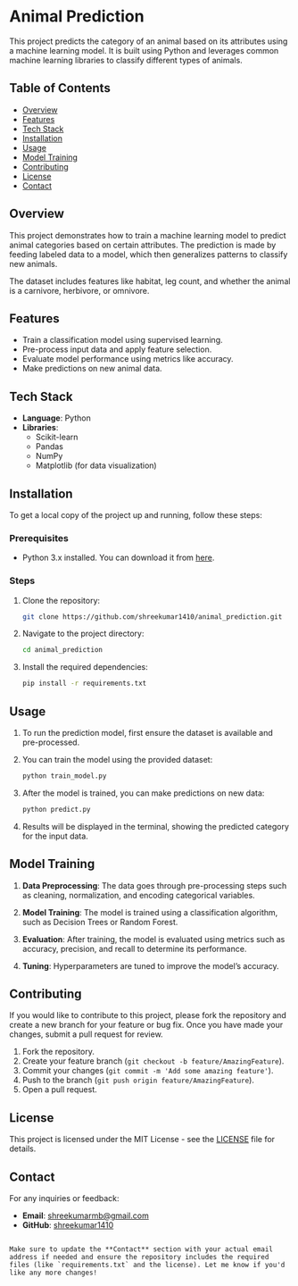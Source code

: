 
# Animal Prediction

This project predicts the category of an animal based on its attributes using a machine learning model. It is built using Python and leverages common machine learning libraries to classify different types of animals.

## Table of Contents

- [Overview](#overview)
- [Features](#features)
- [Tech Stack](#tech-stack)
- [Installation](#installation)
- [Usage](#usage)
- [Model Training](#model-training)
- [Contributing](#contributing)
- [License](#license)
- [Contact](#contact)

## Overview

This project demonstrates how to train a machine learning model to predict animal categories based on certain attributes. The prediction is made by feeding labeled data to a model, which then generalizes patterns to classify new animals.

The dataset includes features like habitat, leg count, and whether the animal is a carnivore, herbivore, or omnivore.

## Features

- Train a classification model using supervised learning.
- Pre-process input data and apply feature selection.
- Evaluate model performance using metrics like accuracy.
- Make predictions on new animal data.
  
## Tech Stack

- **Language**: Python
- **Libraries**: 
  - Scikit-learn
  - Pandas
  - NumPy
  - Matplotlib (for data visualization)
  
## Installation

To get a local copy of the project up and running, follow these steps:

### Prerequisites

- Python 3.x installed. You can download it from [here](https://www.python.org/downloads/).

### Steps

1. Clone the repository:

   ```bash
   git clone https://github.com/shreekumar1410/animal_prediction.git
   ```

2. Navigate to the project directory:

   ```bash
   cd animal_prediction
   ```

3. Install the required dependencies:

   ```bash
   pip install -r requirements.txt
   ```

## Usage

1. To run the prediction model, first ensure the dataset is available and pre-processed.
   
2. You can train the model using the provided dataset:

   ```bash
   python train_model.py
   ```

3. After the model is trained, you can make predictions on new data:

   ```bash
   python predict.py
   ```

4. Results will be displayed in the terminal, showing the predicted category for the input data.

## Model Training

1. **Data Preprocessing**: The data goes through pre-processing steps such as cleaning, normalization, and encoding categorical variables.

2. **Model Training**: The model is trained using a classification algorithm, such as Decision Trees or Random Forest.

3. **Evaluation**: After training, the model is evaluated using metrics such as accuracy, precision, and recall to determine its performance.

4. **Tuning**: Hyperparameters are tuned to improve the model’s accuracy.

## Contributing

If you would like to contribute to this project, please fork the repository and create a new branch for your feature or bug fix. Once you have made your changes, submit a pull request for review.

1. Fork the repository.
2. Create your feature branch (`git checkout -b feature/AmazingFeature`).
3. Commit your changes (`git commit -m 'Add some amazing feature'`).
4. Push to the branch (`git push origin feature/AmazingFeature`).
5. Open a pull request.

## License

This project is licensed under the MIT License - see the [LICENSE](LICENSE) file for details.

## Contact

For any inquiries or feedback:

- **Email**: shreekumarmb@gmail.com
- **GitHub**: [shreekumar1410](https://github.com/shreekumar1410)
```

Make sure to update the **Contact** section with your actual email address if needed and ensure the repository includes the required files (like `requirements.txt` and the license). Let me know if you'd like any more changes!
